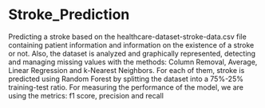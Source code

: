 # Stroke_Prediction
 Predicting a stroke based on the healthcare-dataset-stroke-data.csv file containing patient information and information on the existence of a stroke or not. Also, the dataset is analyzed and graphically represented, detecting and managing missing values with the methods: Column Removal, Average, Linear Regression and k-Nearest Neighbors. For each of them, stroke is predicted  using Random Forest by splitting the dataset into a 75%-25% training-test ratio. For measuring the performance of the model, we are using the metrics: f1 score, precision and recall

